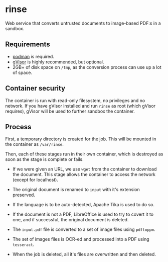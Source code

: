 # rinse

Web service that converts untrusted documents to image-based PDF:s in a sandbox.

## Requirements

* [podman](https://podman.io/) is required.
* [gVisor](https://gvisor.dev/) is highly recommended, but optional.
* 2GB+ of disk space on `/tmp`, as the conversion process can use up a lot of space.

## Container security

The container is run with read-only filesystem, no privileges and no network.
If you have gVisor installed and run `rinse` as root (which gVisor requires),
gVisor will be used to further sandbox the container.

## Process

First, a temporary directory is created for the job. This will be mounted in the 
container as `/var/rinse`.

Then, each of these stages run in their own container, which is destroyed as 
soon as the stage is complete or fails.

- If we were given an URL, we use `wget` from the container to download
the document. This stage allows the container to access the network (except
for localhost).

- The original document is renamed to `input` with it's extension preserved.

- If the language is to be auto-detected, Apache Tika is used to do so.

- If the document is not a PDF, LibreOffice is used to try to covert it to one,
and if successful, the original document is deleted.

- The `input.pdf` file is converted to a set of image files using `pdftoppm`.

- The set of images files is OCR-ed and processed into a PDF using `tesseract`.

- When the job is deleted, all it's files are overwritten and then deleted.

